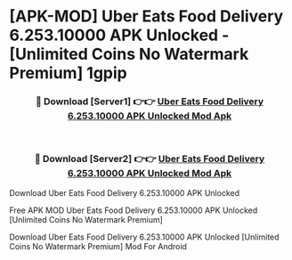 # [APK-MOD] Uber Eats  Food Delivery 6.253.10000 APK Unlocked - [Unlimited Coins No Watermark Premium] 1gpip



<div align="center">
<h3>🔴 Download [Server1] 👉👉 <a href="https://momento.my/?title=Uber_Eats__Food_Delivery_6.253.10000_APK_Unlocked">Uber Eats  Food Delivery 6.253.10000 APK Unlocked Mod Apk</a></h3><br>

<h3>🔴 Download [Server2] 👉👉 <a href="https://momento.my/?title=Uber_Eats__Food_Delivery_6.253.10000_APK_Unlocked">Uber Eats  Food Delivery 6.253.10000 APK Unlocked Mod Apk</a></h3>
</div>



Download Uber Eats  Food Delivery 6.253.10000 APK Unlocked 

Free APK MOD Uber Eats  Food Delivery 6.253.10000 APK Unlocked [Unlimited Coins No Watermark Premium]

Download Uber Eats  Food Delivery 6.253.10000 APK Unlocked [Unlimited Coins No Watermark Premium] Mod For Android

